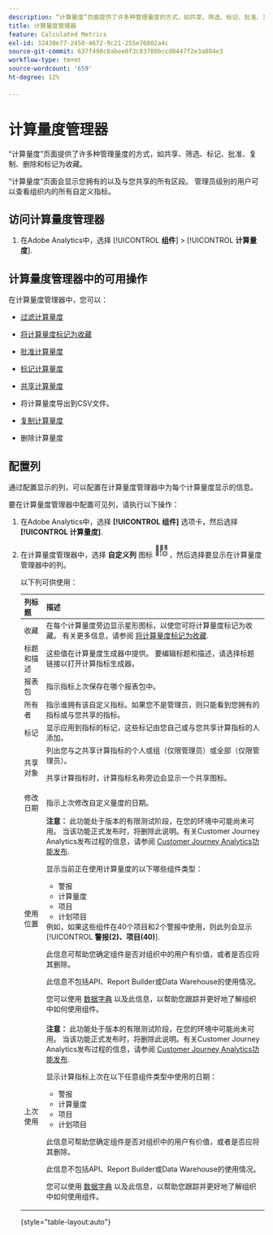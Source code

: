 ```yaml
---
description: “计算量度”页面提供了许多种管理量度的方式，如共享、筛选、标记、批准、复制、删除和标记为收藏。
title: 计算量度管理器
feature: Calculated Metrics
exl-id: 32430e77-2450-4672-9c21-255e76802a4c
source-git-commit: 637f498c8abee0f3c83780bccd0447f2e3a804e3
workflow-type: tm+mt
source-wordcount: '659'
ht-degree: 12%

---
```


# 计算量度管理器

“计算量度”页面提供了许多种管理量度的方式，如共享、筛选、标记、批准、复制、删除和标记为收藏。

“计算量度”页面会显示您拥有的以及与您共享的所有区段。 管理员级别的用户可以查看组织内的所有自定义指标。

<!-- add screenshot -->

## 访问计算量度管理器

1. 在Adobe Analytics中，选择 [!UICONTROL **组件**] > [!UICONTROL **计算量度**].

## 计算量度管理器中的可用操作

在计算量度管理器中，您可以：

* [过滤计算量度](/help/components/c-calcmetrics/c-workflow/cm-workflow/cm-filter.md)

* [将计算量度标记为收藏](/help/components/c-calcmetrics/c-workflow/cm-workflow/cm-favorite.md)

* [批准计算量度](/help/components/c-calcmetrics/c-workflow/cm-workflow/cm-approving.md)

* [标记计算量度](/help/components/c-calcmetrics/c-workflow/cm-workflow/cm-tagging.md)

* [共享计算量度](/help/components/c-calcmetrics/c-workflow/cm-workflow/cm-sharing.md)

* 将计算量度导出到CSV文件。

* [复制计算量度](/help/components/c-calcmetrics/c-workflow/cm-workflow/cm-copy.md)

* 删除计算量度

## 配置列

通过配置显示的列，可以配置在计算量度管理器中为每个计算量度显示的信息。

要在计算量度管理器中配置可见列，请执行以下操作：

1. 在Adobe Analytics中，选择 **[!UICONTROL 组件]** 选项卡，然后选择 **[!UICONTROL 计算量度]**.

1. 在计算量度管理器中，选择 **自定义列** 图标 ![自定义列图标](assets/customize-columns-icon.png)，然后选择要显示在计算量度管理器中的列。

   以下列可供使用：

   | 列标题 | 描述 |
   |---|---|
   | 收藏 | 在每个计算量度旁边显示星形图标，以使您可将计算量度标记为收藏。 有关更多信息，请参阅 [将计算量度标记为收藏](/help/components/c-calcmetrics/c-workflow/cm-workflow/cm-favorite.md). |
   | 标题和描述 | 这些值在计算量度生成器中提供。 要编辑标题和描述，请选择标题链接以打开计算指标生成器。 |
   | 报表包 | 指示指标上次保存在哪个报表包中。 |
   | 所有者 | 指示谁拥有该自定义指标。如果您不是管理员，则只能看到您拥有的指标或与您共享的指标。 |
   | 标记 | 显示应用到指标的标记，这些标记由您自己或与您共享计算指标的人添加。 |
   | 共享对象 | 列出您与之共享计算指标的个人或组（仅限管理员）或全部（仅限管理员）。 <p>共享计算指标时，计算指标名称旁边会显示一个共享图标。</p> |
   | 修改日期 | 指示上次修改自定义量度的日期。 |
   | 使用位置 | **注意：** 此功能处于版本的有限测试阶段，在您的环境中可能尚未可用。 当该功能正式发布时，将删除此说明。有关Customer Journey Analytics发布过程的信息，请参阅 [Customer Journey Analytics功能发布](/help/release-notes/releases.md).<p>显示当前正在使用计算量度的以下哪些组件类型：</p> <ul><li>警报</li><li>计算量度</li><li>项目</li><li>计划项目</li></ul> 例如，如果这些组件在40个项目和2个警报中使用，则此列会显示 [!UICONTROL **警报(2)、项目(40)**]. <p>此信息可帮助您确定组件是否对组织中的用户有价值，或者是否应将其删除。</p><p>此信息不包括API、Report Builder或Data Warehouse的使用情况。</p><p>您可以使用 [数据字典](/help/analyze/analysis-workspace/components/data-dictionary/data-dictionary-overview.md) 以及此信息，以帮助您跟踪并更好地了解组织中如何使用组件。 |
   | 上次使用 | **注意：** 此功能处于版本的有限测试阶段，在您的环境中可能尚未可用。 当该功能正式发布时，将删除此说明。有关Customer Journey Analytics发布过程的信息，请参阅 [Customer Journey Analytics功能发布](/help/release-notes/releases.md).<p>显示计算指标上次在以下任意组件类型中使用的日期：</p> <ul><li>警报</li><li>计算量度</li><li>项目</li><li>计划项目</li></ul> <p>此信息可帮助您确定组件是否对组织中的用户有价值，或者是否应将其删除。</p><p>此信息不包括API、Report Builder或Data Warehouse的使用情况。</p><p>您可以使用 [数据字典](/help/analyze/analysis-workspace/components/data-dictionary/data-dictionary-overview.md) 以及此信息，以帮助您跟踪并更好地了解组织中如何使用组件。 |

   {style="table-layout:auto"}
